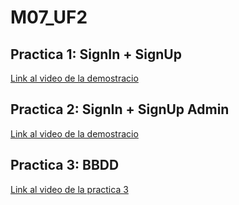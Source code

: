 # M07_UF2
## Practica 1: SignIn + SignUp
[Link al video de la demostracio](https://drive.google.com/file/d/1C3cmmRXHaC00p7NonOdnJ3Y334Oz8ckF/view?usp=sharing)
## Practica 2: SignIn + SignUp Admin
[Link al video de la demostracio](https://drive.google.com/file/d/1rGDAwYhByHUz9Gxda-vkRa7cZAtoTWTT/view?usp=sharing)
## Practica 3: BBDD
[Link al video de la practica 3](https://drive.google.com/file/d/1jEdzTmH9vxWjXcLUG6yQlR7HVTl9uSq5/view?usp=sharing)